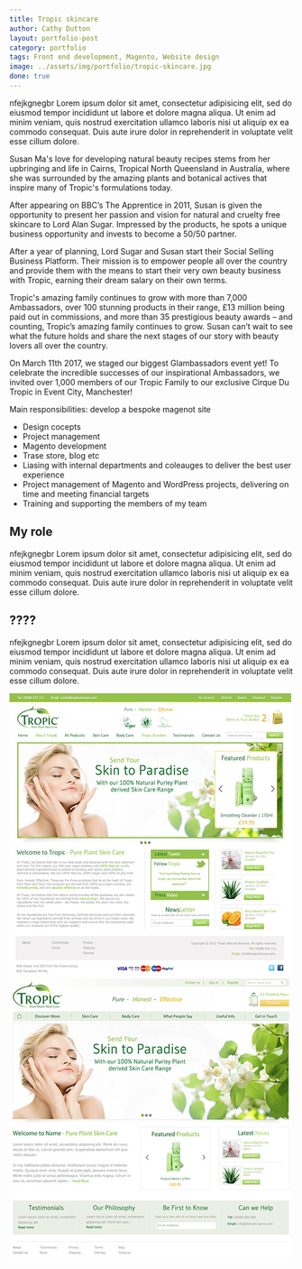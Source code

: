 ```yaml
---
title: Tropic skincare
author: Cathy Dutton
layout: portfolio-post
category: portfolio
tags: Front end development, Magento, Website design
image: ../assets/img/portfolio/tropic-skincare.jpg
done: true
---
```



<p class="highlight-quote">nfejkgnegbr Lorem ipsum dolor sit amet, consectetur adipisicing elit, sed do eiusmod tempor incididunt ut labore et dolore magna aliqua. Ut enim ad minim veniam, quis nostrud exercitation ullamco laboris nisi ut aliquip ex ea commodo consequat. Duis aute irure dolor in reprehenderit in voluptate velit esse cillum dolore. </p>

Susan Ma's love for developing natural beauty recipes stems from her upbringing and life in Cairns, Tropical North Queensland in Australia, where she was surrounded by the amazing plants and botanical actives that inspire many of Tropic's 
formulations today.

After appearing on BBC’s The Apprentice in 2011, Susan is given the opportunity to present her passion and vision for natural and cruelty free skincare to Lord Alan Sugar. Impressed by the products, he spots a unique business opportunity and invests to become a 50/50 partner.

After a year of planning, Lord Sugar and Susan start their Social Selling Business Platform. Their mission is to empower people all over the country and provide them with the means to start their very own beauty business with Tropic, earning their dream salary on their own terms.

Tropic's amazing family continues to grow with more than 7,000 Ambassadors, over 100 stunning products in their range, £13 million being paid out in commissions, and more than 35 prestigious beauty awards – and counting, Tropic’s amazing family continues to grow. Susan can’t wait to see what the future holds and share the next stages of our story with beauty lovers all over the country.

On March 11th 2017, we staged our biggest Glambassadors event yet! To celebrate the incredible successes of our inspirational Ambassadors, we invited over 1,000 members of our Tropic Family to our exclusive Cirque Du Tropic in Event City, Manchester!

Main responsibilities:
develop a bespoke magenot site

* Design cocepts
* Project management
* Magento development
* Trase store, blog etc
* Liasing with internal departments and coleauges to deliver the best user experience
* Project management of Magento and WordPress projects, delivering on time and meeting financial targets
* Training and supporting the members of my team




<h2 class="heading">My role</h2>
nfejkgnegbr Lorem ipsum dolor sit amet, consectetur adipisicing elit, sed do eiusmod tempor incididunt ut labore et dolore magna aliqua. Ut enim ad minim veniam, quis nostrud exercitation ullamco laboris nisi ut aliquip ex ea commodo consequat. Duis aute irure dolor in reprehenderit in voluptate velit esse cillum dolore. 


<h2 class="heading">????</h2>

nfejkgnegbr Lorem ipsum dolor sit amet, consectetur adipisicing elit, sed do eiusmod tempor incididunt ut labore et dolore magna aliqua. Ut enim ad minim veniam, quis nostrud exercitation ullamco laboris nisi ut aliquip ex ea commodo consequat. Duis aute irure dolor in reprehenderit in voluptate velit esse cillum dolore. 



<section class="portfolio-images">
<div class="portfolio-piece-wrapper">
    <div class="portfolio-piece">
        <img src="../assets/img/portfolio/tropic/tropic-one.jpg" class="portfolio-piece__img"  alt="#">
    </div>
</div>
<div class="portfolio-piece-wrapper">
    <div class="portfolio-piece">
        <img src="../assets/img/portfolio/tropic/tropic-two.jpg" class="portfolio-piece__img"  alt="#">
    </div>
</div>
</section>



